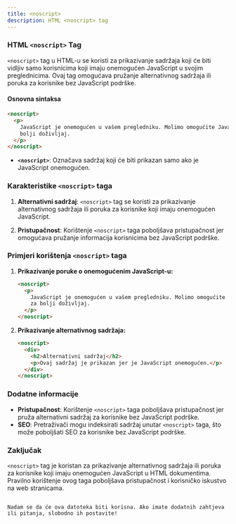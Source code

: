 ```yaml
---
title: <noscript>
description: HTML <noscript> tag
---
```


### HTML `<noscript>` Tag

`<noscript>` tag u HTML-u se koristi za prikazivanje sadržaja koji će biti vidljiv samo korisnicima koji imaju onemogućen JavaScript u svojim preglednicima. Ovaj tag omogućava pružanje alternativnog sadržaja ili poruka za korisnike bez JavaScript podrške.

#### Osnovna sintaksa

```html
<noscript>
  <p>
    JavaScript je onemogućen u vašem pregledniku. Molimo omogućite JavaScript za
    bolji doživljaj.
  </p>
</noscript>
```

- **`<noscript>`**: Označava sadržaj koji će biti prikazan samo ako je JavaScript onemogućen.

### Karakteristike `<noscript>` taga

1. **Alternativni sadržaj**:
   `<noscript>` tag se koristi za prikazivanje alternativnog sadržaja ili poruka za korisnike koji imaju onemogućen JavaScript.

2. **Pristupačnost**:
   Korištenje `<noscript>` taga poboljšava pristupačnost jer omogućava pružanje informacija korisnicima bez JavaScript podrške.

### Primjeri korištenja `<noscript>` taga

1. **Prikazivanje poruke o onemogućenim JavaScript-u:**

   ```html
   <noscript>
     <p>
       JavaScript je onemogućen u vašem pregledniku. Molimo omogućite JavaScript
       za bolji doživljaj.
     </p>
   </noscript>
   ```

2. **Prikazivanje alternativnog sadržaja:**
   ```html
   <noscript>
     <div>
       <h2>Alternativni sadržaj</h2>
       <p>Ovaj sadržaj je prikazan jer je JavaScript onemogućen.</p>
     </div>
   </noscript>
   ```

### Dodatne informacije

- **Pristupačnost**: Korištenje `<noscript>` taga poboljšava pristupačnost jer pruža alternativni sadržaj za korisnike bez JavaScript podrške.
- **SEO**: Pretraživači mogu indeksirati sadržaj unutar `<noscript>` taga, što može poboljšati SEO za korisnike bez JavaScript podrške.

### Zaključak

`<noscript>` tag je koristan za prikazivanje alternativnog sadržaja ili poruka za korisnike koji imaju onemogućen JavaScript u HTML dokumentima. Pravilno korištenje ovog taga poboljšava pristupačnost i korisničko iskustvo na web stranicama.

```

Nadam se da će ova datoteka biti korisna. Ako imate dodatnih zahtjeva ili pitanja, slobodno ih postavite!
```

```

```
